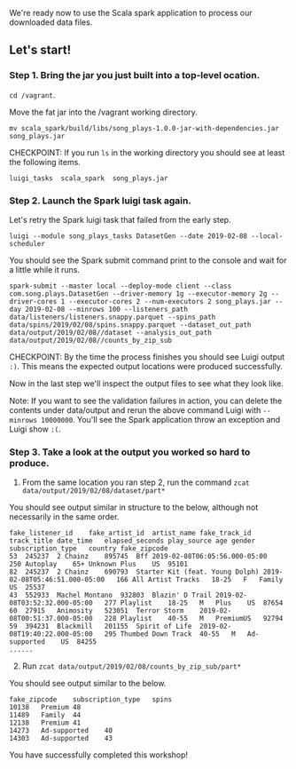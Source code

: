 We're ready now to use the Scala spark application to process our downloaded data files. 

## Let's start!

### Step 1. Bring the jar you just built into a top-level ocation. 

`cd /vagrant`.

Move the fat jar into the /vagrant working directory.

`mv scala_spark/build/libs/song_plays-1.0.0-jar-with-dependencies.jar  song_plays.jar`

CHECKPOINT: If you run `ls` in the working directory you should see at least the following items.

```
luigi_tasks  scala_spark  song_plays.jar
```

### Step 2. Launch the Spark luigi task again. 

Let's retry the Spark luigi task that failed from the early step. 

`luigi --module song_plays_tasks DatasetGen --date 2019-02-08 --local-scheduler`

You should see the Spark submit command print to the console and wait for a little while it runs.

```
spark-submit --master local --deploy-mode client --class com.song.plays.DatasetGen --driver-memory 1g --executor-memory 2g --driver-cores 1 --executor-cores 2 --num-executors 2 song_plays.jar --day 2019-02-08 --minrows 100 --listeners_path data/listeners/listeners.snappy.parquet --spins_path data/spins/2019/02/08/spins.snappy.parquet --dataset_out_path data/output/2019/02/08//dataset --analysis_out_path data/output/2019/02/08//counts_by_zip_sub
```

CHECKPOINT: By the time the process finishes you should see Luigi output `:)`. This means the expected output locations were produced successfully.

Now in the last step we'll inspect the output files to see what they look like. 

Note: If you want to see the validation failures in action, you can delete the contents under data/output and rerun the above command Luigi with `--minrows 10000000`. You'll see the Spark application throw an exception and Luigi show `:(`.


### Step 3. Take a look at the output you worked so hard to produce. 

1. From the same location you ran step 2, run the command `zcat data/output/2019/02/08/dataset/part*`

You should see output similar in structure to the below, although not necessarily in the same order. 

```
fake_listener_id	fake_artist_id	artist_name	fake_track_id	track_title	date_time	elapsed_seconds	play_source	age	gender	subscription_type	country	fake_zipcode
53	245237	2 Chainz	895745	Bff	2019-02-08T06:05:56.000-05:00	250	Autoplay	65+	Unknown	Plus	US	95101
82	245237	2 Chainz	690793	Starter Kit (feat. Young Dolph)	2019-02-08T05:46:51.000-05:00	166	All Artist Tracks	18-25	F	Family	US	25537
43	552933	Machel Montano	932803	Blazin' D Trail	2019-02-08T03:52:32.000-05:00	277	Playlist	18-25	M	Plus	US	87654
60	27915	Animosity	523051	Terror Storm	2019-02-08T00:51:37.000-05:00	228	Playlist	40-55	M	PremiumUS	92794
59	394231	Blackmill	201155	Spirit of Life	2019-02-08T19:40:22.000-05:00	295	Thumbed Down Track	40-55	M	Ad-supported	US	84255
......
```

2. Run `zcat data/output/2019/02/08/counts_by_zip_sub/part*`

You should see output similar to the below.

```
fake_zipcode	subscription_type	spins
10138	Premium	48
11489	Family	44
12138	Premium	41
14273	Ad-supported	40
14303	Ad-supported	43
```

You have successfully completed this workshop!

